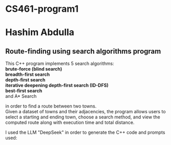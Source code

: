 # CS461-program1
# Hashim Abdulla
## Route-finding using search algorithms program

This C++ program implements 5 search algorithms:  
**brute-force (blind search)**  
**breadth-first search**  
**depth-first search**  
**iterative deepening depth-first search (ID-DFS)**  
**best-first search**  
and A* Search

in order to find a route between two towns.   
Given a dataset of towns and their adjacencies, the program allows users to select a starting and ending town, choose a search method, and view the computed route along with execution time and total distance.

I used the LLM "DeepSeek" in order to generate the C++ code and prompts used:  
